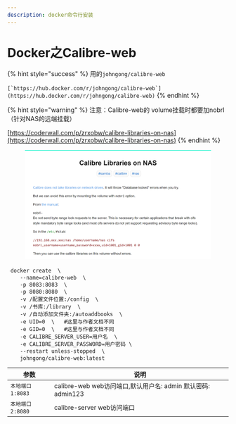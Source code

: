 ```yaml
---
description: docker命令行安装
---
```


# Docker之Calibre-web

{% hint style="success" %}
用的`johngong/calibre-web`

``[`https://hub.docker.com/r/johngong/calibre-web`](https://hub.docker.com/r/johngong/calibre-web)``
{% endhint %}

{% hint style="warning" %}
注意：Calibre-web的 volume挂载时都要加nobrl（针对NAS的远端挂载）

[https://coderwall.com/p/zrxobw/calibre-libraries-on-nas](https://coderwall.com/p/zrxobw/calibre-libraries-on-nas)
{% endhint %}

<figure><img src="../../.gitbook/assets/image (20).png" alt=""><figcaption></figcaption></figure>

```
 docker create  \
    --name=calibre-web  \
    -p 8083:8083  \
    -p 8080:8080  \
    -v /配置文件位置:/config  \
    -v /书库:/library  \
    -v /自动添加文件夹:/autoaddbooks  \
    -e UID=0  \   #这里与作者文档不同
    -e GID=0  \   #这里与作者文档不同
    -e CALIBRE_SERVER_USER=用户名  \
    -e CALIBRE_SERVER_PASSWORD=用户密码 \
    --restart unless-stopped  \
    johngong/calibre-web:latest
```

| 参数           | 说明                                              |
| ------------ | ----------------------------------------------- |
| `本地端口1:8083` | calibre-web web访问端口,默认用户名: admin 默认密码: admin123 |
| `本地端口2:8080` | calibre-server web访问端口                          |
